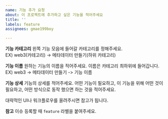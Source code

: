 ```yaml
---
name: 기능 추가 요청
about: 이 프로젝트에 추가하고 싶은 기능을 적어주세요
title: ''
labels: feature
assignees: gmae199boy

---
```


**기능 카테고리**
왼쪽 기능 모음에 들어갈 카테고리를 정해주세요.  
EX) web3(카테고리) -> 메타데이터 만들기(하위 카테고리)

**기능 이름**
원하는 기능의 이름을 적어주세요. 이름은 카테고리 최하위에 들어갑니다.  
EX) web3 -> 메타데이터 만들기 -> 기능 이름

**기능 상세**
기능의 상세를 적어주세요. 어떤 기능이 필요하고, 이 기능을 위해 어떤 것이 필요하고, 어떤 방식으로 동작 했으면 하는 것을 적어주세요.  
  
대략적인 UI나 워크플로우를 올려주시면 참고가 됩니다.

**참고**
이슈 등록할 때 `feature` 라벨을 붙여주세요.
